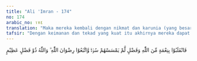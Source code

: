 ```yaml
---
title: "Ali 'Imran - 174"
no: 174
arabic_no: ١٧٤
translation: "Maka mereka kembali dengan nikmat dan karunia (yang besar) dari Allah, mereka tidak ditimpa suatu bencana dan mereka mengikuti keridaan Allah. Allah mempunyai karunia yang besar."
tafsir: "Dengan keimanan dan tekad yang kuat itu akhirnya mereka dapat ke Medinah. Abu Sufyan dan tentaranya tidak jadi melakukan serangan terhadap mereka. Mereka sama sekali tidak mengalami panderitaan dan mereka tetap dalam keridaan Allah."
---
```

فَانْقَلَبُوْا بِنِعْمَةٍ مِّنَ اللّٰهِ وَفَضْلٍ لَّمْ يَمْسَسْهُمْ سُوْۤءٌۙ وَّاتَّبَعُوْا رِضْوَانَ اللّٰهِ ۗ وَاللّٰهُ ذُوْ فَضْلٍ عَظِيْمٍ 
